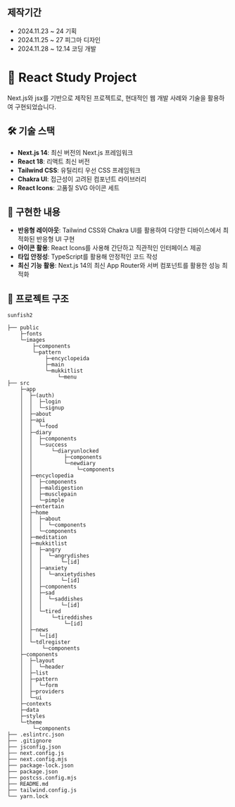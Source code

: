
## 제작기간

-   2024.11.23 ~ 24 기획
-   2024.11.25 ~ 27 피그마 디자인
-   2024.11.28 ~ 12.14 코딩 개발

# 📘 React Study Project

Next.js와 jsx를 기반으로 제작된 프로젝트로, 현대적인 웹 개발 사례와 기술을 활용하여 구현되었습니다.

## 🛠️ 기술 스택

- **Next.js 14**: 최신 버전의 Next.js 프레임워크
- **React 18**: 리액트 최신 버전
- **Tailwind CSS**: 유틸리티 우선 CSS 프레임워크
- **Chakra UI**: 접근성이 고려된 컴포넌트 라이브러리
- **React Icons**: 고품질 SVG 아이콘 세트

## 🚀 구현한 내용

- **반응형 레이아웃**: Tailwind CSS와 Chakra UI를 활용하여 다양한 디바이스에서 최적화된 반응형 UI 구현
- **아이콘 활용**: React Icons를 사용해 간단하고 직관적인 인터페이스 제공
- **타입 안정성**: TypeScript를 활용해 안정적인 코드 작성
- **최신 기능 활용**: Next.js 14의 최신 App Router와 서버 컴포넌트를 활용한 성능 최적화

## 📂 프로젝트 구조

```
sunfish2

├── public
    ├─fonts
    └─images
        ├─components
        └─pattern
            ├─encyclopeida
            ├─main
            └─mukkitlist
                └─menu
├── src
    ├─app
    │  ├─(auth)
    │  │  ├─login
    │  │  └─signup
    │  ├─about
    │  ├─api
    │  │  └─food
    │  ├─diary
    │  │  ├─components
    │  │  └─success
    │  │      └─diaryunlocked
    │  │          ├─components
    │  │          └─newdiary
    │  │              └─components
    │  ├─encyclopedia
    │  │  ├─components
    │  │  ├─maldigestion
    │  │  ├─musclepain
    │  │  └─pimple
    │  ├─entertain
    │  ├─home
    │  │  ├─about
    │  │  │  └─components
    │  │  └─components
    │  ├─meditation
    │  ├─mukkitlist
    │  │  ├─angry
    │  │  │  └─angrydishes
    │  │  │      └─[id]
    │  │  ├─anxiety
    │  │  │  └─anxietydishes
    │  │  │      └─[id]
    │  │  ├─components
    │  │  ├─sad
    │  │  │  └─saddishes
    │  │  │      └─[id]
    │  │  └─tired
    │  │      └─tireddishes
    │  │          └─[id]
    │  ├─news
    │  │  └─[id]
    │  └─tdlregister
    │      └─components
    ├─components
    │  ├─layout
    │  │  └─header
    │  ├─list
    │  ├─pattern
    │  │  └─form
    │  ├─providers
    │  └─ui
    ├─contexts
    ├─data
    ├─styles
    └─theme
        └─components
├── .eslintrc.json
├── .gitignore
├── jsconfig.json
├── next.config.js
├── next.config.mjs
├── package-lock.json
├── package.json
├── postcss.config.mjs
├── README.md
├── tailwind.config.js
└── yarn.lock
```
